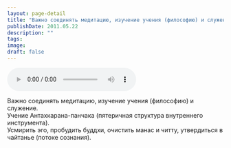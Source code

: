 ```yaml
---
layout: page-detail
title: "Важно соединять медитацию, изучение учения (философию) и служение"
publishDate: 2011.05.22
description: ""
tags:
image:
draft: false
---
```


<audio title="2011.05.22 - Важно соединять медитацию, изучение учения (философию) и служение.mp3" src="https://filer-api.advayta.org/v1.0/public/files/73713" controls=""></audio>

 Важно соединять медитацию, изучение учения (философию) и служение.  
 Учение Антахкарана-панчака (пятеричная структура внутреннего инструмента).  
 Усмирить эго, пробудить буддхи, очистить манас и читту, утвердиться в чайтанье (потоке сознания).  

  
